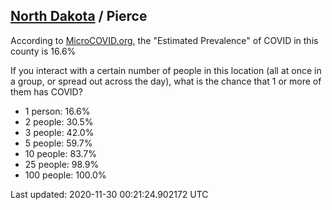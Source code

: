 
## [North Dakota](/united-states/north-dakota) / Pierce

According to [MicroCOVID.org](http://microcovid.org),
the "Estimated Prevalence" of COVID in this county is 16.6%

If you interact with a certain number of people in this location
(all at once in a group, or spread out across the day), what is the chance that
1 or more of them has COVID?

- 1 person: 16.6%
- 2 people: 30.5%
- 3 people: 42.0%
- 5 people: 59.7%
- 10 people: 83.7%
- 25 people: 98.9%
- 100 people: 100.0%

Last updated: 2020-11-30 00:21:24.902172 UTC
